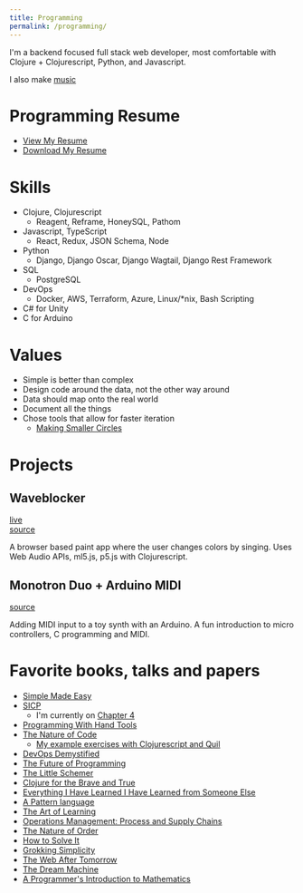 ```yaml
---
title: Programming
permalink: /programming/
---
```


I'm a backend focused full stack web developer, most comfortable with Clojure + Clojurescript, Python, and Javascript.

I also make [music](/music)

# Programming Resume
- [View My Resume](https://github.com/nharsch/resume/blob/master/programming-resume.md)
- [Download My Resume](https://github.com/nharsch/resume/raw/master/NigelHarsch-resume-programming.pdf)

# Skills
- Clojure, Clojurescript
  - Reagent, Reframe, HoneySQL, Pathom
- Javascript, TypeScript
  - React, Redux, JSON Schema, Node
- Python
  - Django, Django Oscar, Django Wagtail, Django Rest Framework
- SQL
  - PostgreSQL
- DevOps
  - Docker, AWS, Terraform, Azure, Linux/*nix, Bash Scripting
- C# for Unity
- C for Arduino

# Values
- Simple is better than complex
- Design code around the data, not the other way around
- Data should map onto the real world
- Document all the things
- Chose tools that allow for faster iteration
  - [Making Smaller Circles](https://theartoflearningproject.org/resources/advanced-learning/make-smaller-circles/)

# Projects

## Waveblocker
[live](/waveblocker/public/index.html)
<br>[source](https://github.com/nharsch/waveblocker)

A browser based paint app where the user changes colors by singing.  Uses Web Audio APIs, ml5.js, p5.js with Clojurescript.

## Monotron Duo + Arduino MIDI
[source](https://github.com/nharsch/monotron-duo-midi/blob/main/README.md)

Adding MIDI input to a toy synth with an Arduino. A fun introduction to micro controllers, C programming and MIDI.

# Favorite books, talks and papers
- [Simple Made Easy](https://www.youtube.com/watch?v=kGlVcSMgtV4)
- [SICP](https://mitp-content-server.mit.edu/books/content/sectbyfn/books_pres_0/6515/sicp.zip/index.html)
  - I'm currently on [Chapter 4](https://github.com/nharsch/SICP)
- [Programming With Hand Tools](https://www.youtube.com/watch?v=ShEez0JkOFw)
- [The Nature of Code](https://natureofcode.com/)
  - [My example exercises with Clojurescript and Quil](https://github.com/nharsch/nature_of_code)
- [DevOps Demystified](https://youtu.be/h5E--QSBVBY)
- [The Future of Programming](https://www.youtube.com/watch?v=kWS1i2tivi8)
- [The Little Schemer](https://mitpress.mit.edu/9780262560993/the-little-schemer/)
- [Clojure for the Brave and True](https://www.braveclojure.com/)
- [Everything I Have Learned I Have Learned from Someone Else](https://www.youtube.com/watch?v=TVJa-V6U-XI)
- [A Pattern language](https://en.wikipedia.org/wiki/A_Pattern_Language)
- [The Art of Learning](https://www.joshwaitzkin.com/the-art-of-learning)
- [Operations Management: Process and Supply Chains](https://www.amazon.com/Operations-Management-Processes-Supply-Chains/dp/0134741064)
- [The Nature of Order](https://en.wikipedia.org/wiki/The_Nature_of_Order)
- [How to Solve It](https://en.wikipedia.org/wiki/How_to_Solve_It)
- [Grokking Simplicity](https://www.manning.com/books/grokking-simplicity)
- [The Web After Tomorrow](https://tonsky.me/blog/the-web-after-tomorrow/)
- [The Dream Machine](https://press.stripe.com/the-dream-machine)
- [A Programmer's Introduction to Mathematics](https://pimbook.org/)
